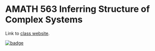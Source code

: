 # AMATH 563 Inferring Structure of Complex Systems

Link to [class website](https://faculty.washington.edu/kutz/am563/am563.html).

[![badge](https://mybinder.org/badge_logo.svg)](https://aws-uswest2-binder.pangeo.io/v2/gh/friedrichknuth/amath.git/master?urlpath=git-pull?repo=https://github.com/friedrichknuth/amath)

